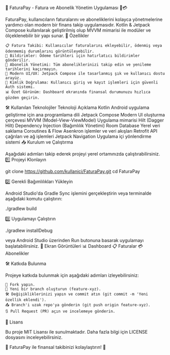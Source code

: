 📌 FaturaPay - Fatura ve Abonelik Yönetim Uygulaması 🧾💳

FaturaPay, kullanıcıların faturalarını ve aboneliklerini kolayca yönetmelerine yardımcı olan modern bir finans takip uygulamasıdır. Kotlin & Jetpack Compose kullanılarak geliştirilmiş olup MVVM mimarisi ile modüler ve ölçeklenebilir bir yapı sunar.
🚀 Özellikler

    📋 Fatura Takibi: Kullanıcılar faturalarını ekleyebilir, ödenmiş veya ödenmemiş durumlarını görüntüleyebilir.
    🔔 Bildirimler: Ödeme tarihleri için hatırlatıcı bildirimler gönderilir.
    📅 Abonelik Yönetimi: Tüm aboneliklerinizi takip edin ve yenileme tarihlerini kaçırmayın.
    🎨 Modern UI/UX: Jetpack Compose ile tasarlanmış şık ve kullanıcı dostu arayüz.
    🔐 Kimlik Doğrulama: Kullanıcı giriş ve kayıt işlemleri için güvenli Auth sistemi.
    📊 Özet Görünüm: Dashboard ekranında finansal durumunuzu hızlıca gözden geçirin.

🛠 Kullanılan Teknolojiler
Teknoloji	Açıklama
Kotlin	Android uygulama geliştirme için ana programlama dili
Jetpack Compose	Modern UI oluşturma çerçevesi
MVVM (Model-View-ViewModel)	Uygulama mimarisi
Hilt (Dagger Hilt)	Dependency Injection (Bağımlılık Yönetimi)
Room Database	Yerel veri saklama
Coroutines & Flow	Asenkron işlemler ve veri akışları
Retrofit	API çağrıları ve ağ işlemleri
Jetpack Navigation	Uygulama içi yönlendirme sistemi
📥 Kurulum ve Çalıştırma

Aşağıdaki adımları takip ederek projeyi yerel ortamınızda çalıştırabilirsiniz.
1️⃣ Projeyi Klonlayın

git clone https://github.com/kullanici/FaturaPay.git
cd FaturaPay

2️⃣ Gerekli Bağımlılıkları Yükleyin

Android Studio'da Gradle Sync işlemini gerçekleştirin veya terminalde aşağıdaki komutu çalıştırın:

./gradlew build

3️⃣ Uygulamayı Çalıştırın

./gradlew installDebug

veya Android Studio üzerinden Run butonuna basarak uygulamayı başlatabilirsiniz.
📌 Ekran Görüntüleri
📊 Dashboard	📋 Faturalar	💳 Abonelikler
	
	
🛠 Katkıda Bulunma

Projeye katkıda bulunmak için aşağıdaki adımları izleyebilirsiniz:

    🍴 Fork yapın.
    🌿 Yeni bir branch oluşturun (feature-xyz).
    🛠 Değişikliklerinizi yapın ve commit atın (git commit -m 'Yeni özellik eklendi').
    📤 Branch'i uzak repo'ya gönderin (git push origin feature-xyz).
    🔃 Pull Request (PR) açın ve incelemeye gönderin.

📄 Lisans

Bu proje MIT Lisansı ile sunulmaktadır. Daha fazla bilgi için LICENSE dosyasını inceleyebilirsiniz.

🚀 FaturaPay ile finansal takibinizi kolaylaştırın! 🚀
